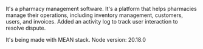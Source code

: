 It's a pharmacy management software. It's a platform that helps pharmacies manage their operations, including inventory management, customers, users, and invoices.
Added an activity log to track user interaction to resolve dispute.

It's being made with MEAN stack.
Node version: 20.18.0
